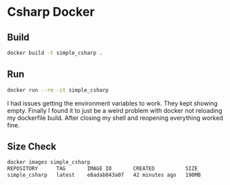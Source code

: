 # Csharp Docker

## Build

```sh
docker build -t simple_csharp .
```

## Run

```sh
docker run --rm -it simple_csharp
```

I had issues getting the environment variables to work. They kept showing empty.
Finally I found it to just be a weird problem with docker not reloading my
dockerfile build. After closing my shell and reopening everything worked fine.

## Size Check

```sh
docker images simple_csharp
REPOSITORY      TAG       IMAGE ID       CREATED          SIZE
simple_csharp   latest    e8adab043a07   42 minutes ago   190MB
```
